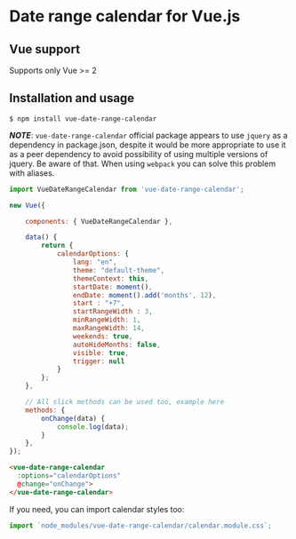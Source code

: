 # Date range calendar for Vue.js

## Vue support

Supports only Vue >= 2

## Installation and usage

    $ npm install vue-date-range-calendar

***NOTE***: `vue-date-range-calendar` official package appears to use `jquery` as a dependency in package.json,
despite it would be more appropriate to use it as a peer dependency to avoid possibility of using multiple
versions of jquery. Be aware of that. When using `webpack` you can solve this problem with aliases.

```javascript
import VueDateRangeCalendar from 'vue-date-range-calendar';

new Vue({

    components: { VueDateRangeCalendar },

    data() {
        return {
            calendarOptions: {
                lang: "en",
                theme: "default-theme",
                themeContext: this,
                startDate: moment(),
                endDate: moment().add('months', 12),
                start : "+7",
                startRangeWidth : 3, 
                minRangeWidth: 1,
                maxRangeWidth: 14,
                weekends: true,
                autoHideMonths: false,
                visible: true,
                trigger: null
            }
        };
    },

    // All slick methods can be used too, example here
    methods: {
        onChange(data) {
            console.log(data);
        }
    },
});
```

```html
<vue-date-range-calendar
  :options="calendarOptions"
  @change="onChange">
</vue-date-range-calendar>
```

If you need, you can import calendar styles too:

```javascript
import `node_modules/vue-date-range-calendar/calendar.module.css`;
```

